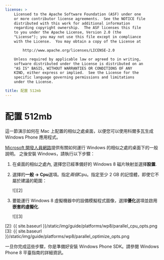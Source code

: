 ```yaml
---
license: >
    Licensed to the Apache Software Foundation (ASF) under one
    or more contributor license agreements.  See the NOTICE file
    distributed with this work for additional information
    regarding copyright ownership.  The ASF licenses this file
    to you under the Apache License, Version 2.0 (the
    "License"); you may not use this file except in compliance
    with the License.  You may obtain a copy of the License at

        http://www.apache.org/licenses/LICENSE-2.0

    Unless required by applicable law or agreed to in writing,
    software distributed under the License is distributed on an
    "AS IS" BASIS, WITHOUT WARRANTIES OR CONDITIONS OF ANY
    KIND, either express or implied.  See the License for the
    specific language governing permissions and limitations
    under the License.

title: 配置 512mb
---
```


# 配置 512mb

這一節演示如何在 Mac 上配置的相似之處桌面，以便您可以使用科爾多瓦生成 Windows Phone 應用程式。

[Microsoft 開發人員網路][1]提供有關如何運行 Windows 的相似之處的桌面下的一般說明。 之後安裝 Windows，請執行以下步驟：

 [1]: http://msdn.microsoft.com/en-US/library/windows/apps/jj945424

1.  在桌面的相似之處內, 選擇您已經準備好的 Windows 8 磁片映射並選擇**設置**.

2.  選擇的**一般 → Cpu**選項。指定*兩個*Cpu。指定至少 2 GB 的記憶體，即使它不屬於建議的範圍：
    
    ![][2]

3.  要能運行 Windows 8 虛擬機器中的設備模擬程式圖像，選擇**優化**選項並啟用**嵌套的虛擬化**.
    
    ![][3]

 [2]: {{ site.baseurl }}/static/img/guide/platforms/wp8/parallel_cpu_opts.png
 [3]: {{ site.baseurl }}/static/img/guide/platforms/wp8/parallel_optimize_opts.png

一旦你完成這些步驟，你是準備好安裝 Windows Phone SDK。請參閱 Windows Phone 8 平臺指南的詳細資訊。

